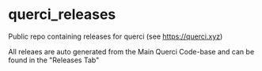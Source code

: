 # querci_releases
Public repo containing releases for querci (see https://querci.xyz)

All releaes are auto generated from the Main Querci Code-base and can be found in the "Releases Tab"
